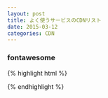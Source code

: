 ```yaml
---
layout: post
title: よく使うサービスのCDNリスト
date: 2015-03-12
categories: CDN
---
```


### fontawesome
{% highlight html %}
<link rel="stylesheet" href="//maxcdn.bootstrapcdn.com/font-awesome/4.3.0/css/font-awesome.min.css">
{% endhighlight %}